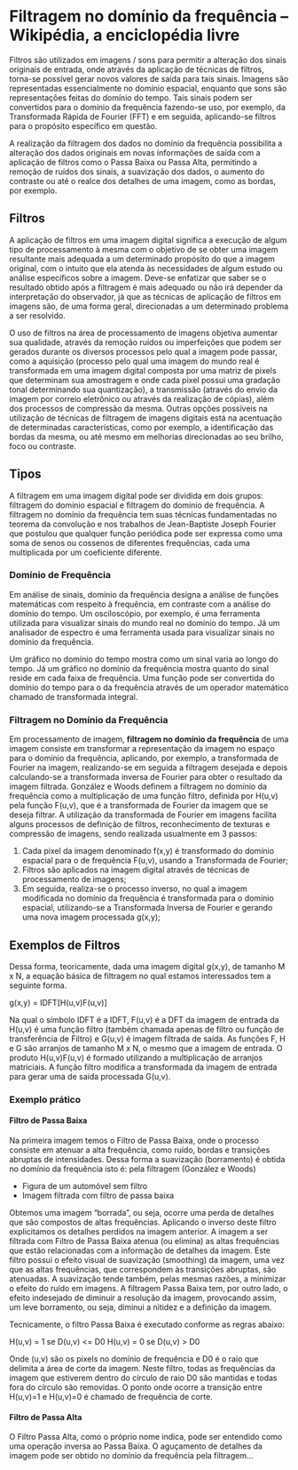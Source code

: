 # Filtragem no domínio da frequência – Wikipédia, a enciclopédia livre

Filtros são utilizados em imagens / sons para permitir a alteração dos sinais originais de entrada, onde através da aplicação de técnicas de filtros, torna-se possível gerar novos valores de saída para tais sinais. Imagens são representadas essencialmente no domínio espacial, enquanto que sons são representações feitas do domínio do tempo. Tais sinais podem ser convertidos para o domínio da frequência fazendo-se uso, por exemplo, da Transformada Rápida de Fourier (FFT) e em seguida, aplicando-se filtros para o propósito específico em questão.

A realização da filtragem dos dados no domínio da frequência possibilita a alteração dos dados originais em novas informações de saída com a aplicação de filtros como o Passa Baixa ou Passa Alta, permitindo a remoção de ruídos dos sinais, a suavização dos dados, o aumento do contraste ou até o realce dos detalhes de uma imagem, como as bordas, por exemplo.

## Filtros

A aplicação de filtros em uma imagem digital significa a execução de algum tipo de processamento à mesma com o objetivo de se obter uma imagem resultante mais adequada a um determinado propósito do que a imagem original, com o intuito que ela atenda às necessidades de algum estudo ou análise específicos sobre a imagem. Deve-se enfatizar que saber se o resultado obtido após a filtragem é mais adequado ou não irá depender da interpretação do observador, já que as técnicas de aplicação de filtros em imagens são, de uma forma geral, direcionadas a um determinado problema a ser resolvido.

O uso de filtros na área de processamento de imagens objetiva aumentar sua qualidade, através da remoção ruídos ou imperfeições que podem ser gerados durante os diversos processos pelo qual a imagem pode passar, como a aquisição (processo pelo qual uma imagem do mundo real é transformada em uma imagem digital composta por uma matriz de pixels que determinam sua amostragem e onde cada pixel possui uma gradação tonal determinando sua quantização), a transmissão (através do envio da imagem por correio eletrônico ou através da realização de cópias), além dos processos de compressão da mesma. Outras opções possíveis na utilização de técnicas de filtragem de imagens digitais está na acentuação de determinadas características, como por exemplo, a identificação das bordas da mesma, ou até mesmo em melhorias direcionadas ao seu brilho, foco ou contraste.

## Tipos

A filtragem em uma imagem digital pode ser dividida em dois grupos: filtragem do domínio espacial e filtragem do domínio de frequência. A filtragem no domínio da frequência tem suas técnicas fundamentadas no teorema da convolução e nos trabalhos de Jean-Baptiste Joseph Fourier que postulou que qualquer função periódica pode ser expressa como uma soma de senos ou cossenos de diferentes frequências, cada uma multiplicada por um coeficiente diferente.

### Domínio de Frequência

Em análise de sinais, domínio da frequência designa a análise de funções matemáticas com respeito à frequência, em contraste com a análise do domínio do tempo. Um osciloscópio, por exemplo, é uma ferramenta utilizada para visualizar sinais do mundo real no domínio do tempo. Já um analisador de espectro é uma ferramenta usada para visualizar sinais no domínio da frequência.

Um gráfico no domínio do tempo mostra como um sinal varia ao longo do tempo. Já um gráfico no domínio da frequência mostra quanto do sinal reside em cada faixa de frequência. Uma função pode ser convertida do domínio do tempo para o da frequência através de um operador matemático chamado de transformada integral.

### Filtragem no Domínio da Frequência

Em processamento de imagem, **filtragem no domínio da frequência** de uma imagem consiste em transformar a representação da imagem no espaço para o domínio da frequência, aplicando, por exemplo, a transformada de Fourier na imagem, realizando-se em seguida a filtragem desejada e depois calculando-se a transformada inversa de Fourier para obter o resultado da imagem filtrada. González e Woods definem a filtragem no domínio da frequência como a multiplicação de uma função filtro, definida por H(u,v) pela função F(u,v), que é a transformada de Fourier da imagem que se deseja filtrar. A utilização da transformada de Fourier em imagens facilita alguns processos de definição de filtros, reconhecimento de texturas e compressão de imagens, sendo realizada usualmente em 3 passos:

1.  Cada pixel da imagem denominado f(x,y) é transformado do domínio espacial para o de frequência F(u,v), usando a Transformada de Fourier;
2.  Filtros são aplicados na imagem digital através de técnicas de processamento de imagens;
3.  Em seguida, realiza-se o processo inverso, no qual a imagem modificada no domínio da frequência é transformada para o domínio espacial, utilizando-se a Transformada Inversa de Fourier e gerando uma nova imagem processada g(x,y);

## Exemplos de Filtros

Dessa forma, teoricamente, dada uma imagem digital g(x,y), de tamanho M x N, a equação básica de filtragem no qual estamos interessados tem a seguinte forma.

g(x,y) = IDFT[H(u,v)F(u,v)]

Na qual o símbolo IDFT é a IDFT, F(u,v) é a DFT da imagem de entrada da H(u,v) é uma função filtro (também chamada apenas de filtro ou função de transferência de Filtro) e G(u,v) é imagem filtrada de saída. As funções F, H e G são arranjos de tamanho M x N, o mesmo que a imagem de entrada. O produto H(u,v)F(u,v) é formado utilizando a multiplicação de arranjos matriciais. A função filtro modifica a transformada da imagem de entrada para gerar uma de saída processada G(u,v).

### Exemplo prático

#### Filtro de Passa Baixa

Na primeira imagem temos o Filtro de Passa Baixa, onde o processo consiste em atenuar a alta frequência, como ruído, bordas e transições abruptas de intensidades. Dessa forma a suavização (borramento) é obtida no domínio da frequência isto é: pela filtragem (González e Woods)

*   Figura de um automóvel sem filtro
*   Imagem filtrada com filtro de passa baixa

Obtemos uma imagem “borrada”, ou seja, ocorre uma perda de detalhes que são compostos de altas frequências. Aplicando o inverso deste filtro explicitamos os detalhes perdidos na imagem anterior. A imagem a ser filtrada com Filtro de Passa Baixa atenua (ou elimina) as altas frequências que estão relacionadas com a informação de detalhes da imagem. Este filtro possui o efeito visual de suavização (smoothing) da imagem, uma vez que as altas frequências, que correspondem às transições abruptas, são atenuadas. A suavização tende também, pelas mesmas razões, a minimizar o efeito do ruído em imagens. A filtragem Passa Baixa tem, por outro lado, o efeito indesejado de diminuir a resolução da imagem, provocando assim, um leve borramento, ou seja, diminui a nitidez e a definição da imagem.

Tecnicamente, o filtro Passa Baixa é executado conforme as regras abaixo:

H(u,v) = 1 se D(u,v) <= D0
H(u,v) = 0 se D(u,v) > D0

Onde (u,v) são os pixels no domínio de frequência e D0 é o raio que delimita a área de corte da imagem. Neste filtro, todas as frequências da imagem que estiverem dentro do círculo de raio D0 são mantidas e todas fora do círculo são removidas. O ponto onde ocorre a transição entre H(u,v)=1 e H(u,v)=0 é chamado de frequência de corte.

#### Filtro de Passa Alta

O Filtro Passa Alta, como o próprio nome indica, pode ser entendido como uma operação inversa ao Passa Baixa. O aguçamento de detalhes da imagem pode ser obtido no domínio da frequência pela filtragem...
